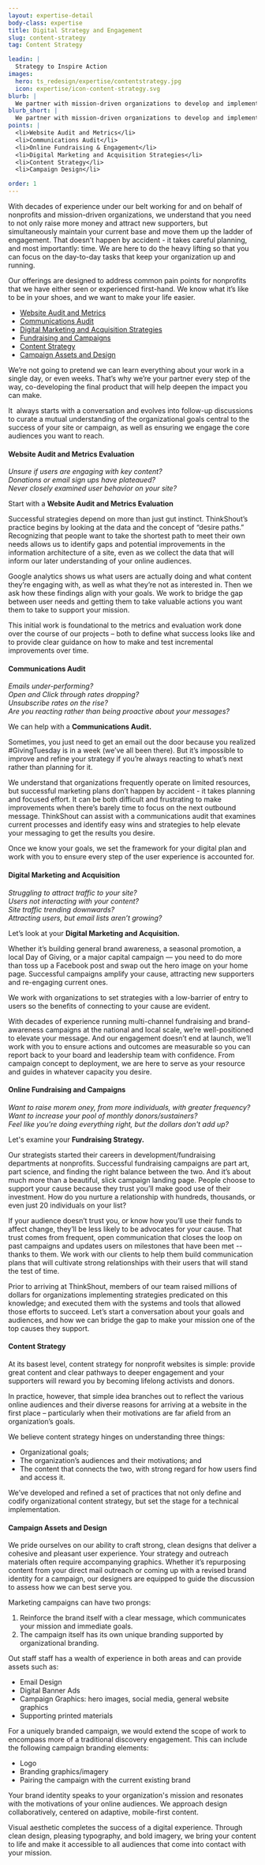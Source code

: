 ```yaml
---
layout: expertise-detail
body-class: expertise
title: Digital Strategy and Engagement
slug: content-strategy
tag: Content Strategy

leadin: |
  Strategy to Inspire Action
images:
  hero: ts_redesign/expertise/contentstrategy.jpg
  icon: expertise/icon-content-strategy.svg
blurb: |
  We partner with mission-driven organizations to develop and implement strategies that grow audiences, raise more funds, and amplify voices. Together, we can build strong, effective engagement ecosystems.
blurb_short: |
  We partner with mission-driven organizations to develop and implement strategies that grow audiences, raise more funds, and amplify voices. Together, we can build strong, effective engagement ecosystems.
points: |
  <li>Website Audit and Metrics</li>
  <li>Communications Audit</li>
  <li>Online Fundraising & Engagement</li>
  <li>Digital Marketing and Acquisition Strategies</li>
  <li>Content Strategy</li>
  <li>Campaign Design</li>

order: 1
---
```


With decades of experience under our belt working for and on behalf of nonprofits and mission-driven organizations, we understand that you need to not only raise more money and attract new supporters, but simultaneously maintain your current base and move them up the ladder of engagement. That doesn’t happen by accident - it takes careful planning, and most importantly: time. We are here to do the heavy lifting so that you can focus on the day-to-day tasks that keep your organization up and running.

Our offerings are designed to address common pain points for nonprofits that we have either seen or experienced first-hand. We know what it’s like to be in your shoes, and we want to make your life easier.

* [Website Audit and Metrics](#webaudit)
* [Communications Audit](#commaudit)
* [Digital Marketing and Acquisition Strategies](#mktgstrat)
* [Fundraising and Campaigns](#campaign)
* [Content Strategy](#constrat)
* [Campaign Assets and Design](#design)

We’re not going to pretend we can learn everything about your work in a single day, or even weeks. That’s why we’re your partner every step of the way, co-developing the final product that will help deepen the impact you can make.

It  always starts with a conversation and evolves into follow-up discussions to curate a mutual understanding of the organizational goals central to the success of your site or campaign, as well as ensuring we engage the core audiences you want to reach.

<a name="webaudit"></a>

#### Website Audit and Metrics Evaluation

*Unsure if users are engaging with key content?  
Donations or email sign ups have plateaued?  
Never closely examined user behavior on your site?*

Start with a **Website Audit and Metrics Evaluation**

Successful strategies depend on more than just gut instinct. ThinkShout’s practice begins by looking at the data and the concept of “desire paths.” Recognizing that people want to take the shortest path to meet their own needs allows us to identify gaps and potential improvements in the information architecture of a site, even as we collect the data that will inform our later understanding of your online audiences.

Google analytics shows us what users are actually doing and what content they’re engaging with, as well as what they’re not as interested in. Then we ask how these findings align with your goals. We work to bridge the gap between user needs and getting them to take valuable actions you want them to take to support your mission.

This initial work is foundational to the metrics and evaluation work done over the course of our projects – both to define what success looks like and to provide clear guidance on how to make and test incremental improvements over time.

<a name="commaudit"></a>

#### Communications Audit

*Emails under-performing?  
Open and Click through rates dropping?  
Unsubscribe rates on the rise?  
Are you reacting rather than being proactive about your messages?*

We can help with a **Communications Audit.**

Sometimes, you just need to get an email out the door because you realized #GivingTuesday is in a week (we’ve all been there). But it’s impossible to improve and refine your strategy if you’re always reacting to what’s next rather than planning for it.

We understand that organizations frequently operate on limited resources, but successful marketing plans don’t happen by accident - it takes planning and focused effort. It can be both difficult and frustrating to make improvements when there’s barely time to focus on the next outbound message. ThinkShout can assist with a communications audit that examines current processes and identify easy wins and strategies to help elevate your messaging to get the results you desire.

Once we know your goals, we set the framework for your digital plan and work with you to ensure every step of the user experience is accounted for.

<a name="mktgstrat"></a>

#### Digital Marketing and Acquisition

*Struggling to attract traffic to your site?  
Users not interacting with your content?  
Site traffic trending downwards?  
Attracting users, but email lists aren’t growing?*

Let’s look at your **Digital Marketing and Acquisition.**

Whether it’s building general brand awareness, a seasonal promotion, a local Day of Giving, or a major capital campaign — you need to do more than toss up a Facebook post and swap out the hero image on your home page. Successful campaigns amplify your cause, attracting new supporters and re-engaging current ones.

We work with organizations to set strategies with a low-barrier of entry to users so the benefits of connecting to your cause are evident.

With decades of experience running multi-channel fundraising and brand-awareness campaigns at the national and local scale, we’re well-positioned to elevate your message. And our engagement doesn’t end at launch, we’ll work with you to ensure actions and outcomes are measurable so you can report back to your board and leadership team with confidence. From campaign concept to deployment, we are here to serve as your resource and guides in whatever capacity you desire.

<a name="campaign"></a>

#### Online Fundraising and Campaigns

*Want to raise morem oney, from more individuals, with greater frequency?  
Want to increase your pool of monthly donors/sustainers?  
Feel like you're doing everything right, but the dollars don't add up?*

Let's examine your **Fundraising Strategy.**

Our strategists started their careers in development/fundraising departments at nonprofits. Successful fundraising campaigns are part art, part science, and finding the right balance between the two. And it’s about much more than a beautiful, slick campaign landing page. People choose to support your cause because they trust you’ll make good use of their investment. How do you nurture a relationship with hundreds, thousands, or even just 20 individuals on your list?

If your audience doesn’t trust you, or know how you’ll use their funds to affect change, they’ll be less likely to be advocates for your cause. That trust comes from frequent, open communication that closes the loop on past campaigns and updates users on milestones that have been met -- thanks to them. We work with our clients to help them build communication plans that will cultivate strong relationships with their users that will stand the test of time.

Prior to arriving at ThinkShout, members of our team raised millions of dollars for organizations implementing strategies predicated on this knowledge; and executed them with the systems and tools that allowed those efforts to succeed. Let’s start a conversation about your goals and audiences, and how we can bridge the gap to make your mission one of the top causes they support.

<a name="constrat"></a>

#### Content Strategy

At its basest level, content strategy for nonprofit websites is simple: provide great content and clear pathways to deeper engagement and your supporters will reward you by becoming lifelong activists and donors.

In practice, however, that simple idea branches out to reflect the various online audiences and their diverse reasons for arriving at a website in the first place – particularly when their motivations are far afield from an organization’s goals.

We believe content strategy hinges on understanding three things:

* Organizational goals;
* The organization’s audiences and their motivations; and
* The content that connects the two, with strong regard for how users find and access it.

We’ve developed and refined a set of practices that not only define and codify organizational content strategy, but set the stage for a technical implementation.

<a name="design"></a>

#### Campaign Assets and Design

We pride ourselves on our ability to craft strong, clean designs that deliver a cohesive and pleasant user experience. Your strategy and outreach materials often require accompanying graphics. Whether it’s repurposing content from your direct mail outreach or coming up with a revised brand identity for a campaign, our designers are equipped to guide the discussion to assess how we can best serve you.

Marketing campaigns can have two prongs:
1. Reinforce the brand itself with a clear message, which communicates your mission and immediate goals.
2. The campaign itself has its own unique branding supported by organizational branding.

Out staff staff has a wealth of experience in both areas and can provide assets such as:

* Email Design
* Digital Banner Ads
* Campaign Graphics: hero images, social media, general website graphics
* Supporting printed materials

For a uniquely branded campaign, we would extend the scope of work to encompass more of a traditional discovery engagement. This can include the following campaign branding elements:

* Logo
* Branding graphics/imagery
* Pairing the campaign with the current existing brand

Your brand identity speaks to your organization's mission and resonates with the motivations of your online audiences. We approach design collaboratively, centered on adaptive, mobile-first content.

Visual aesthetic completes the success of a digital experience. Through clean design, pleasing typography, and bold imagery, we bring your content to life and make it accessible to all audiences that come into contact with your mission.
